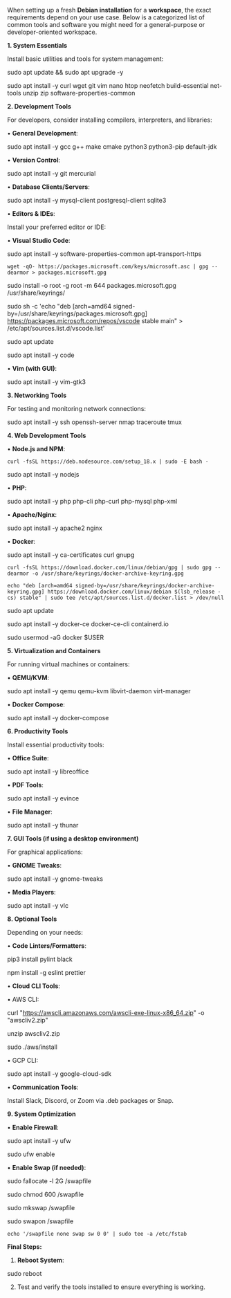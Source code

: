When setting up a fresh **Debian installation** for a **workspace**, the exact requirements depend on your use case. Below is a categorized list of common tools and software you might need for a general-purpose or developer-oriented workspace.

**1. System Essentials**

Install basic utilities and tools for system management:

sudo apt update && sudo apt upgrade -y

sudo apt install -y curl wget git vim nano htop neofetch build-essential net-tools unzip zip software-properties-common

**2. Development Tools**

For developers, consider installing compilers, interpreters, and libraries:

• **General Development**:

sudo apt install -y gcc g++ make cmake python3 python3-pip default-jdk

• **Version Control**:

sudo apt install -y git mercurial

• **Database Clients/Servers**:

sudo apt install -y mysql-client postgresql-client sqlite3

• **Editors & IDEs**:

Install your preferred editor or IDE:

• **Visual Studio Code**:

sudo apt install -y software-properties-common apt-transport-https

```wget -qO- https://packages.microsoft.com/keys/microsoft.asc | gpg --dearmor > packages.microsoft.gpg```

sudo install -o root -g root -m 644 packages.microsoft.gpg /usr/share/keyrings/

sudo sh -c 'echo "deb [arch=amd64 signed-by=/usr/share/keyrings/packages.microsoft.gpg] https://packages.microsoft.com/repos/vscode stable main" > /etc/apt/sources.list.d/vscode.list'

sudo apt update

sudo apt install -y code

• **Vim (with GUI)**:

sudo apt install -y vim-gtk3

**3. Networking Tools**

For testing and monitoring network connections:

sudo apt install -y ssh openssh-server nmap traceroute tmux

**4. Web Development Tools**

• **Node.js and NPM**:

```curl -fsSL https://deb.nodesource.com/setup_18.x | sudo -E bash -```

sudo apt install -y nodejs

• **PHP**:

sudo apt install -y php php-cli php-curl php-mysql php-xml

• **Apache/Nginx**:

sudo apt install -y apache2 nginx

• **Docker**:

sudo apt install -y ca-certificates curl gnupg

```curl -fsSL https://download.docker.com/linux/debian/gpg | sudo gpg --dearmor -o /usr/share/keyrings/docker-archive-keyring.gpg```

```echo "deb [arch=amd64 signed-by=/usr/share/keyrings/docker-archive-keyring.gpg] https://download.docker.com/linux/debian $(lsb_release -cs) stable" | sudo tee /etc/apt/sources.list.d/docker.list > /dev/null```

sudo apt update

sudo apt install -y docker-ce docker-ce-cli containerd.io

sudo usermod -aG docker $USER

**5. Virtualization and Containers**

For running virtual machines or containers:

• **QEMU/KVM**:

sudo apt install -y qemu qemu-kvm libvirt-daemon virt-manager

• **Docker Compose**:

sudo apt install -y docker-compose

**6. Productivity Tools**

Install essential productivity tools:

• **Office Suite**:

sudo apt install -y libreoffice

• **PDF Tools**:

sudo apt install -y evince

• **File Manager**:

sudo apt install -y thunar

**7. GUI Tools (if using a desktop environment)**

For graphical applications:

• **GNOME Tweaks**:

sudo apt install -y gnome-tweaks

• **Media Players**:

sudo apt install -y vlc

**8. Optional Tools**

Depending on your needs:

• **Code Linters/Formatters**:

pip3 install pylint black

npm install -g eslint prettier

• **Cloud CLI Tools**:

• AWS CLI:

curl "https://awscli.amazonaws.com/awscli-exe-linux-x86_64.zip" -o "awscliv2.zip"

unzip awscliv2.zip

sudo ./aws/install

• GCP CLI:

sudo apt install -y google-cloud-sdk

• **Communication Tools**:

Install Slack, Discord, or Zoom via .deb packages or Snap.

**9. System Optimization**

• **Enable Firewall**:

sudo apt install -y ufw

sudo ufw enable

• **Enable Swap (if needed)**:

sudo fallocate -l 2G /swapfile

sudo chmod 600 /swapfile

sudo mkswap /swapfile

sudo swapon /swapfile

```echo '/swapfile none swap sw 0 0' | sudo tee -a /etc/fstab```

**Final Steps:**

1. **Reboot System**:

sudo reboot

2. Test and verify the tools installed to ensure everything is working.